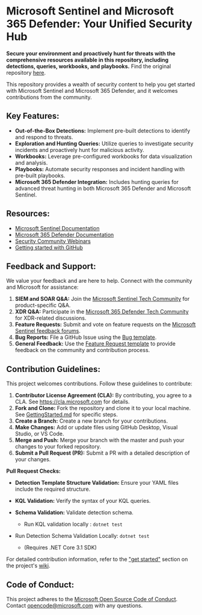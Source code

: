 # Microsoft Sentinel and Microsoft 365 Defender: Your Unified Security Hub

**Secure your environment and proactively hunt for threats with the comprehensive resources available in this repository, including detections, queries, workbooks, and playbooks.**  Find the original repository [here](https://github.com/Azure/Azure-Sentinel).

This repository provides a wealth of security content to help you get started with Microsoft Sentinel and Microsoft 365 Defender, and it welcomes contributions from the community.

## Key Features:

*   **Out-of-the-Box Detections:** Implement pre-built detections to identify and respond to threats.
*   **Exploration and Hunting Queries:** Utilize queries to investigate security incidents and proactively hunt for malicious activity.
*   **Workbooks:** Leverage pre-configured workbooks for data visualization and analysis.
*   **Playbooks:** Automate security responses and incident handling with pre-built playbooks.
*   **Microsoft 365 Defender Integration:** Includes hunting queries for advanced threat hunting in both Microsoft 365 Defender and Microsoft Sentinel.

## Resources:

*   [Microsoft Sentinel Documentation](https://go.microsoft.com/fwlink/?linkid=2073774&clcid=0x409)
*   [Microsoft 365 Defender Documentation](https://docs.microsoft.com/microsoft-365/security/defender/microsoft-365-defender?view=o365-worldwide)
*   [Security Community Webinars](https://aka.ms/securitywebinars)
*   [Getting started with GitHub](https://help.github.com/en#dotcom)

## Feedback and Support:

We value your feedback and are here to help.  Connect with the community and Microsoft for assistance:

1.  **SIEM and SOAR Q&A:** Join the [Microsoft Sentinel Tech Community](https://techcommunity.microsoft.com/t5/microsoft-sentinel/bd-p/MicrosoftSentinel) for product-specific Q&A.
2.  **XDR Q&A:** Participate in the [Microsoft 365 Defender Tech Community](https://techcommunity.microsoft.com/t5/microsoft-365-defender/bd-p/MicrosoftThreatProtection) for XDR-related discussions.
3.  **Feature Requests:** Submit and vote on feature requests on the [Microsoft Sentinel feedback forums](https://feedback.azure.com/d365community/forum/37638d17-0625-ec11-b6e6-000d3a4f07b8).
4.  **Bug Reports:** File a GitHub Issue using the [Bug template](https://github.com/Azure/Azure-Sentinel/issues/new?assignees=&labels=&template=bug_report.md&title=).
5.  **General Feedback:** Use the [Feature Request template](https://github.com/Azure/Azure-Sentinel/issues/new?assignees=&labels=&template=feature_request.md&title=) to provide feedback on the community and contribution process.

## Contribution Guidelines:

This project welcomes contributions. Follow these guidelines to contribute:

1.  **Contributor License Agreement (CLA):**  By contributing, you agree to a CLA.  See https://cla.microsoft.com for details.
2.  **Fork and Clone:**  Fork the repository and clone it to your local machine.  See [GettingStarted.md](https://github.com/Azure/Azure-Sentinel/blob/master/GettingStarted.md) for specific steps.
3.  **Create a Branch:** Create a new branch for your contributions.
4.  **Make Changes:** Add or update files using GitHub Desktop, Visual Studio, or VS Code.
5.  **Merge and Push:** Merge your branch with the master and push your changes to your forked repository.
6.  **Submit a Pull Request (PR):**  Submit a PR with a detailed description of your changes.

**Pull Request Checks:**

*   **Detection Template Structure Validation:**  Ensure your YAML files include the required structure.
*   **KQL Validation:**  Verify the syntax of your KQL queries.
*   **Schema Validation:** Validate detection schema.

    *  Run KQL validation locally : `dotnet test`

*  Run Detection Schema Validation Locally:  `dotnet test`

    *   (Requires .NET Core 3.1 SDK)
   

For detailed contribution information, refer to the ["get started"](https://github.com/Azure/Azure-Sentinel/wiki#get-started) section on the project's [wiki](https://aka.ms/threathunters).

## Code of Conduct:

This project adheres to the [Microsoft Open Source Code of Conduct](https://opensource.microsoft.com/codeofconduct/).  Contact [opencode@microsoft.com](mailto:opencode@microsoft.com) with any questions.